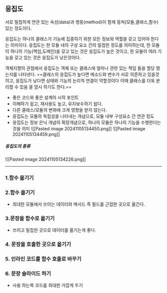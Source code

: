 ## 응집도

서로 밀접하게 연관 있는 속성(data)과 행동(method)이 함께 뭉쳐(모듈,클래스,함수)있는 정도이다.

응집도는 하나의 클래스가 기능에 집중하기 위한 모든 정보와 역할을 갖고 있어야 한다는 의미이다.
응집도는 한 모듈 내의 구성 요소 간의 밀접한 정도를 의미하는데, 한 모듈이 하나의 기능(책임,도메인)을 갖고 있는 것은 응집도가 높은 것이고, 한 모듈이 여러 기능을 갖고 있는 것은 응집도가 낮은것이다.

객체지향의 관점에서 응집도는 객체 또는 클래스에 얼마나 관련 있는 책임 들을 할당 했는지를 나타낸다.
==클래스의 응집도가 높다면 메소드와 변수가 서로 의존하고 있을것이고, 응집도가 낮다면 상태와 기능의 논리적 연결이 약할것이다 이때 클래스를 더욱 분리할 수 있음 을 암시 하기도 한다.==

- 좋은 코드와 좋은 설계의 시작 포인트
- 이해하기 쉽고, 재사용도 높고, 유지보수하기 쉽다.
- 다른 클래스/모듈의 변화에 크게 영향을 받지 않는다.
- 응집도는 모듈의 독립성을 나타내는 개념으로, 모듈 내부 구성요소 간 연관 정도
- 응집도는 정보 은닉 개념의 확장개념으로, 하나의 모듈은 하나의 기능을 수행한다는 것을 의미
![[Pasted image 20241105134450.png]]
![[Pasted image 20241105134459.png]]
##### 응집도의 종류

![[Pasted image 20241105134226.png]]

---
### 1.함수 옮기기
### 2.함수 옮기기
- 최대한 모듈에서 쓰이는 데이터와 메서드 즉 필드를 근접한 곳으로 옮긴다.
### 3.문장을 함수로 옮기기
- 쓰이고 밀접한 곳으로 데이터를 옮기는게 좋다.
### 4. 문장을 호출한 곳으로 옮기기
### 5. 인라인 코드를 함수 호출로 바꾸기
### 6. 문장 슬라이드 하기
- 사용 하는쪽 코드를 최대한 가깝게 두기


